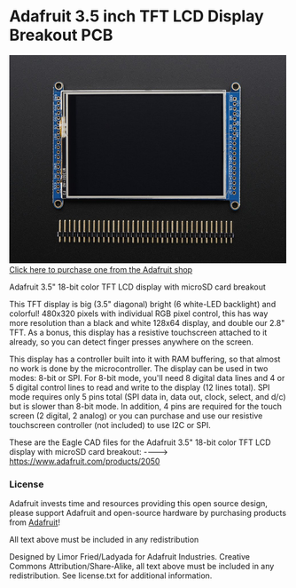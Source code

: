 # Adafruit 3.5 inch TFT LCD Display Breakout PCB

<a href="http://www.adafruit.com/products/2050"><img src="assets/image.jpg?raw=true" width="500px"><br/>
Click here to purchase one from the Adafruit shop
</a>

Adafruit 3.5" 18-bit color TFT LCD display with microSD card breakout

This TFT display is big (3.5" diagonal) bright (6 white-LED backlight) and colorful! 480x320 pixels with individual RGB pixel control, this has way more resolution than a black and white 128x64 display, and double our 2.8" TFT. As a bonus, this display has a resistive touchscreen attached to it already, so you can detect finger presses anywhere on the screen.

This display has a controller built into it with RAM buffering, so that almost no work is done by the microcontroller. The display can be used in two modes: 8-bit or SPI. For 8-bit mode, you'll need 8 digital data lines and 4 or 5 digital control lines to read and write to the display (12 lines total). SPI mode requires only 5 pins total (SPI data in, data out, clock, select, and d/c) but is slower than 8-bit mode. In addition, 4 pins are required for the touch screen (2 digital, 2 analog) or you can purchase and use our resistive touchscreen controller (not included) to use I2C or SPI.

These are the Eagle CAD files for the Adafruit 3.5" 18-bit color TFT LCD display with microSD card breakout:
  ----> https://www.adafruit.com/products/2050

### License

Adafruit invests time and resources providing this open source design, please support Adafruit and open-source hardware by purchasing products from [Adafruit](https://www.adafruit.com)!

All text above must be included in any redistribution

Designed by Limor Fried/Ladyada for Adafruit Industries.
Creative Commons Attribution/Share-Alike, all text above must be included in any redistribution. 
See license.txt for additional information.
